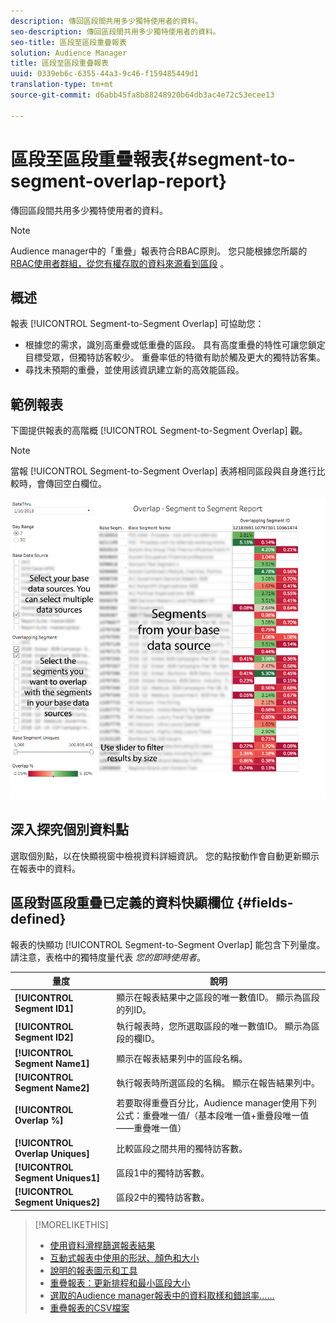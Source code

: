 ```yaml
---
description: 傳回區段間共用多少獨特使用者的資料。
seo-description: 傳回區段間共用多少獨特使用者的資料。
seo-title: 區段至區段重疊報表
solution: Audience Manager
title: 區段至區段重疊報表
uuid: 0339eb6c-6355-44a3-9c46-f159485449d1
translation-type: tm+mt
source-git-commit: d6abb45fa8b88248920b64db3ac4e72c53ecee13

---
```



# 區段至區段重疊報表{#segment-to-segment-overlap-report}

傳回區段間共用多少獨特使用者的資料。

>[!NOTE]
>
>Audience manager中的「重疊」報表符合RBAC原則。 您只能根據您所屬的 [RBAC使用者群組，從您有權存取的資料來源看到區段](/help/using/features/administration/administration-overview.md) 。

<!-- 

c_segment_segment_overlap.xml

 -->

## 概述

報表 [!UICONTROL Segment-to-Segment Overlap] 可協助您：

* 根據您的需求，識別高重疊或低重疊的區段。 具有高度重疊的特性可讓您鎖定目標受眾，但獨特訪客較少。 重疊率低的特徵有助於觸及更大的獨特訪客集。
* 尋找未預期的重疊，並使用該資訊建立新的高效能區段。

## 範例報表

下圖提供報表的高階概 [!UICONTROL Segment-to-Segment Overlap] 觀。

>[!NOTE]
>
>當報 [!UICONTROL Segment-to-Segment Overlap] 表將相同區段與自身進行比較時，會傳回空白欄位。

![](assets/segment-to-segment-overlap.png)

## 深入探究個別資料點

選取個別點，以在快顯視窗中檢視資料詳細資訊。 您的點按動作會自動更新顯示在報表中的資料。

## 區段對區段重疊已定義的資料快顯欄位 {#fields-defined}

<!-- 

r_s2s_data_pop.xml

 -->

報表的快顯功 [!UICONTROL Segment-to-Segment Overlap] 能包含下列量度。 請注意，表格中的獨特度量代表 *您的即時使用者*。

| 量度 | 說明 |
|---|---|
| **[!UICONTROL Segment ID1]** | 顯示在報表結果中之區段的唯一數值ID。 顯示為區段的列ID。 |
| **[!UICONTROL Segment ID2]** | 執行報表時，您所選取區段的唯一數值ID。 顯示為區段的欄ID。 |
| **[!UICONTROL Segment Name1]** | 顯示在報表結果列中的區段名稱。 |
| **[!UICONTROL Segment Name2]** | 執行報表時所選區段的名稱。 顯示在報告結果列中。 |
| **[!UICONTROL Overlap %]** | 若要取得重疊百分比，Audience manager使用下列公式：重疊唯一值/（基本段唯一值+重疊段唯一值——重疊唯一值） |
| **[!UICONTROL Overlap Uniques]** | 比較區段之間共用的獨特訪客數。 |
| **[!UICONTROL Segment Uniques1]** | 區段1中的獨特訪客數。 |
| **[!UICONTROL Segment Uniques2]** | 區段2中的獨特訪客數。 |

>[!MORELIKETHIS]
>
>* [使用資料滑桿篩選報表結果](../../reporting/dynamic-reports/data-sliders.md)
>* [互動式報表中使用的形狀、顏色和大小](../../reporting/dynamic-reports/interactive-report-technology.md#shapes-colors-sizes)
>* [說明的報表圖示和工具](../../reporting/dynamic-reports/interactive-report-technology.md#icons-tools-explained)
>* [重疊報表：更新排程和最小區段大小](../../reporting/dynamic-reports/overlap-minimum-segment-size.md)
>* [選取的Audience manager報表中的資料取樣和錯誤率……](../../reporting/report-sampling.md)
>* [重疊報表的CSV檔案](../../reporting/dynamic-reports/overlap-csv-files.md)
